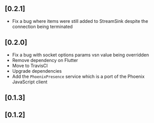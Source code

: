 ## [0.2.1]

* Fix a bug where items were still added to StreamSink despite the connection being terminated

## [0.2.0]
* Fix a bug with socket options params vsn value being overridden
* Remove dependency on Flutter
* Move to TravisCI
* Upgrade dependencies
* Add the `PhoenixPresence` service which is a port of the Phoenix JavaScript client

## [0.1.3]

## [0.1.2]
